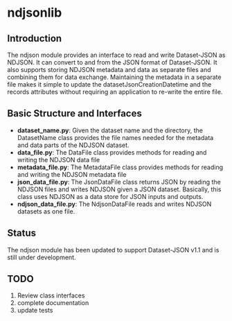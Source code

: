 # ndjsonlib

## Introduction
The ndjson module provides an interface to read and write Dataset-JSON as NDJSON. It can convert to and from the JSON
format of Dataset-JSON. It also supports storing NDJSON metadata and data as separate files and combining them for 
data exchange. Maintaining the metadata in a separate file makes it simple to update the datasetJsonCreationDatetime 
and the records attributes without requiring an application to re-write the entire file.

## Basic Structure and Interfaces
* **dataset_name.py**: Given the dataset name and the directory, the DatasetName class provides the file names needed for 
the metadata and data parts of the NDJSON dataset.
* **data_file.py**: The DataFile class provides methods for reading and writing the NDJSON data file
* **metadata_file.py**: The MetadataFile class provides methods for reading and writing the NDJSON metadata file
* **json_data_file.py**: The JsonDataFile class returns JSON by reading the NDJSON files and writes NDJSON given a JSON 
dataset. Basically, this class uses NDJSON as a data store for JSON inputs and outputs.
* **ndjson_data_file.py**: The NdjsonDataFile reads and writes NDJSON datasets as one file.

## Status
The ndjson module has been updated to support Dataset-JSON v1.1 and is still under development. 

## TODO
1. Review class interfaces
2. complete documentation
3. update tests

